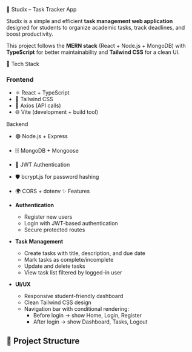 📌 Studix – Task Tracker App

Studix is a simple and efficient **task management web application** designed for students to organize academic tasks, track deadlines, and boost productivity.  

This project follows the **MERN stack** (React + Node.js + MongoDB) with **TypeScript** for better maintainability and **Tailwind CSS** for a clean UI.

🚀 Tech Stack

### Frontend
- ⚛️ React + TypeScript
- 🎨 Tailwind CSS
- 🔄 Axios (API calls)
- 🌐 Vite (development + build tool)

Backend
- 🟢 Node.js + Express
- 🗄️ MongoDB + Mongoose
- 🔑 JWT Authentication
- 🛡️ bcrypt.js for password hashing
- 🌍 CORS + dotenv
✨ Features

- **Authentication**
  - Register new users
  - Login with JWT-based authentication
  - Secure protected routes

- **Task Management**
  - Create tasks with title, description, and due date
  - Mark tasks as complete/incomplete
  - Update and delete tasks
  - View task list filtered by logged-in user

- **UI/UX**
  - Responsive student-friendly dashboard
  - Clean Tailwind CSS design
  - Navigation bar with conditional rendering:
    - Before login → show Home, Login, Register
    - After login → show Dashboard, Tasks, Logout


## 📂 Project Structure

